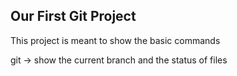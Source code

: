 ## Our First Git Project

This project is meant to show the basic commands

git -> show the current branch and the status of files

